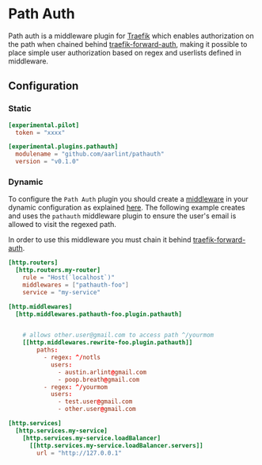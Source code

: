 # Path Auth

Path auth is a middleware plugin for [Traefik](https://github.com/containous/traefik) which enables authorization on the path when chained behind [traefik-forward-auth](https://github.com/thomseddon/traefik-forward-auth), making it possible to place simple user authorization based on regex and userlists defined in middleware.

## Configuration

### Static

```toml
[experimental.pilot]
  token = "xxxx"

[experimental.plugins.pathauth]
  modulename = "github.com/aarlint/pathauth"
  version = "v0.1.0"
```

### Dynamic

To configure the `Path Auth` plugin you should create a [middleware](https://docs.traefik.io/middlewares/overview/) in 
your dynamic configuration as explained [here](https://docs.traefik.io/middlewares/overview/). The following example creates
and uses the `pathauth` middleware plugin to ensure the user's email is allowed to visit the regexed path.

In order to use this middleware you must chain it behind [traefik-forward-auth](https://github.com/thomseddon/traefik-forward-auth).


```toml
[http.routers]
  [http.routers.my-router]
    rule = "Host(`localhost`)"
    middlewares = ["pathauth-foo"]
    service = "my-service"

[http.middlewares]
  [http.middlewares.pathauth-foo.plugin.pathauth]


    # allows other.user@gmail.com to access path ^/yourmom
    [[http.middlewares.rewrite-foo.plugin.pathauth]]
        paths:
          - regex: ^/notls
            users: 
              - austin.arlint@gmail.com
              - poop.breath@gmail.com
          - regex: ^/yourmom
            users:
              - test.user@gmail.com
              - other.user@gmail.com

[http.services]
  [http.services.my-service]
    [http.services.my-service.loadBalancer]
      [[http.services.my-service.loadBalancer.servers]]
        url = "http://127.0.0.1"
```
